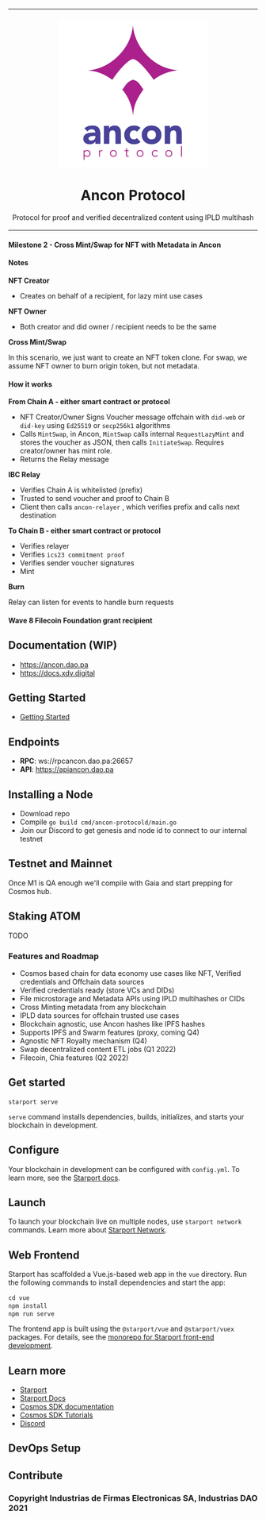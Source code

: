 <table align="center"><tr><td colspan="4" align="center" width="9999">

<br/>
<img src="/specs/AnconProtocoLogo.jpg" align="center" width="300" alt="Ancon Protocol Logo" />

# Ancon Protocol
Protocol for proof and verified decentralized content using IPLD multihash
<br/>
</td></tr></table>


#### Milestone 2 - Cross Mint/Swap for NFT with Metadata in Ancon

#### Notes

**NFT Creator**

- Creates on behalf of a recipient, for lazy mint use cases

**NFT Owner**

- Both creator and did owner / recipient needs to be the same

**Cross Mint/Swap**

In this scenario, we just want to create an NFT token clone. For swap, we assume NFT owner to burn origin token, but not metadata.

#### How it works


**From Chain A - either smart contract or protocol**

- NFT Creator/Owner Signs Voucher message offchain with `did-web` or `did-key` using `Ed25519` or `secp256k1` algorithms
- Calls `MintSwap`, in Ancon, `MintSwap` calls internal `RequestLazyMint` and stores the voucher as JSON, then calls `InitiateSwap`. Requires creator/owner has mint role.
- Returns the Relay message

**IBC Relay**

- Verifies Chain A is whitelisted (prefix)
- Trusted to send voucher and proof to Chain B
- Client then calls `ancon-relayer` , which verifies prefix and calls next destination


**To Chain B - either smart contract or protocol**

- Verifies relayer
- Verifies `ics23 commitment proof`
- Verifies sender voucher signatures
- Mint

**Burn**

Relay can listen for  events to handle burn requests






#### Wave 8 Filecoin Foundation grant recipient

## Documentation (WIP)

- https://ancon.dao.pa
- https://docs.xdv.digital

## Getting Started
- [Getting Started](https://github.com/Electronic-Signatures-Industries/ancon-protocol/blob/main/specs/Getting%20Started.md)

## Endpoints

- **RPC**: ws://rpcancon.dao.pa:26657
- **API**: https://apiancon.dao.pa

## Installing a Node

- Download repo 
- Compile `go build cmd/ancon-protocold/main.go`
- Join our Discord to get genesis and node id to connect to our internal testnet

## Testnet and Mainnet

Once M1 is QA enough we'll compile with Gaia and start prepping for Cosmos hub.

## Staking ATOM

TODO

### Features and Roadmap

- Cosmos based chain for data economy use cases like NFT, Verified credentials and Offchain data sources
- Verified credentials ready (store VCs and DIDs)
- File microstorage and Metadata APIs using IPLD multihashes or CIDs
- Cross Minting metadata from any blockchain
- IPLD data sources for offchain trusted use cases
- Blockchain agnostic, use Ancon hashes like IPFS hashes
- Supports IPFS and Swarm features (proxy, coming Q4)
- Agnostic NFT Royalty mechanism (Q4)
- Swap decentralized content ETL jobs (Q1 2022)
- Filecoin, Chia features (Q2 2022)

## Get started

```
starport serve
```

`serve` command installs dependencies, builds, initializes, and starts your blockchain in development.

## Configure

Your blockchain in development can be configured with `config.yml`. To learn more, see the [Starport docs](https://docs.starport.network).

## Launch

To launch your blockchain live on multiple nodes, use `starport network` commands. Learn more about [Starport Network](https://github.com/tendermint/spn).

## Web Frontend

Starport has scaffolded a Vue.js-based web app in the `vue` directory. Run the following commands to install dependencies and start the app:

```
cd vue
npm install
npm run serve
```

The frontend app is built using the `@starport/vue` and `@starport/vuex` packages. For details, see the [monorepo for Starport front-end development](https://github.com/tendermint/vue).

## Learn more

- [Starport](https://github.com/tendermint/starport)
- [Starport Docs](https://docs.starport.network)
- [Cosmos SDK documentation](https://docs.cosmos.network)
- [Cosmos SDK Tutorials](https://tutorials.cosmos.network)
- [Discord](https://discord.gg/W8trcGV)

## DevOps Setup

## Contribute

### Copyright Industrias de Firmas Electronicas SA, Industrias DAO 2021
